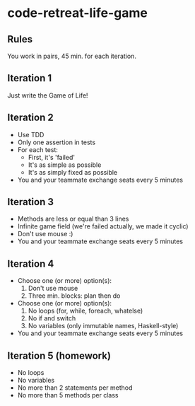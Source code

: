 code-retreat-life-game
======================

Rules
-----

You work in pairs, 45 min. for each iteration.


Iteration 1
-----------

Just write the Game of Life!

Iteration 2
-----------

* Use TDD
* Only one assertion in tests
* For each test:
    * First, it's 'failed'
    * It's as simple as possible
    * It's as simply fixed as possible
* You and your teammate exchange seats every 5 minutes

Iteration 3
-----------
* Methods are less or equal than 3 lines
* Infinite game field (we're failed actually, we made it cyclic)
* Don't use mouse :)
* You and your teammate exchange seats every 5 minutes

Iteration 4
-----------
* Choose one (or more) option(s):
    1. Don't use mouse
    2. Three min. blocks: plan then do
* Choose one (or more) option(s):
    1. No loops (for, while, foreach, whatelse)
    2. No if and switch
    3. No variables (only immutable names, Haskell-style)
* You and your teammate exchange seats every 5 minutes


Iteration 5 (homework)
-----------
* No loops
* No variables
* No more than 2 statements per method
* No more than 5 methods per class
